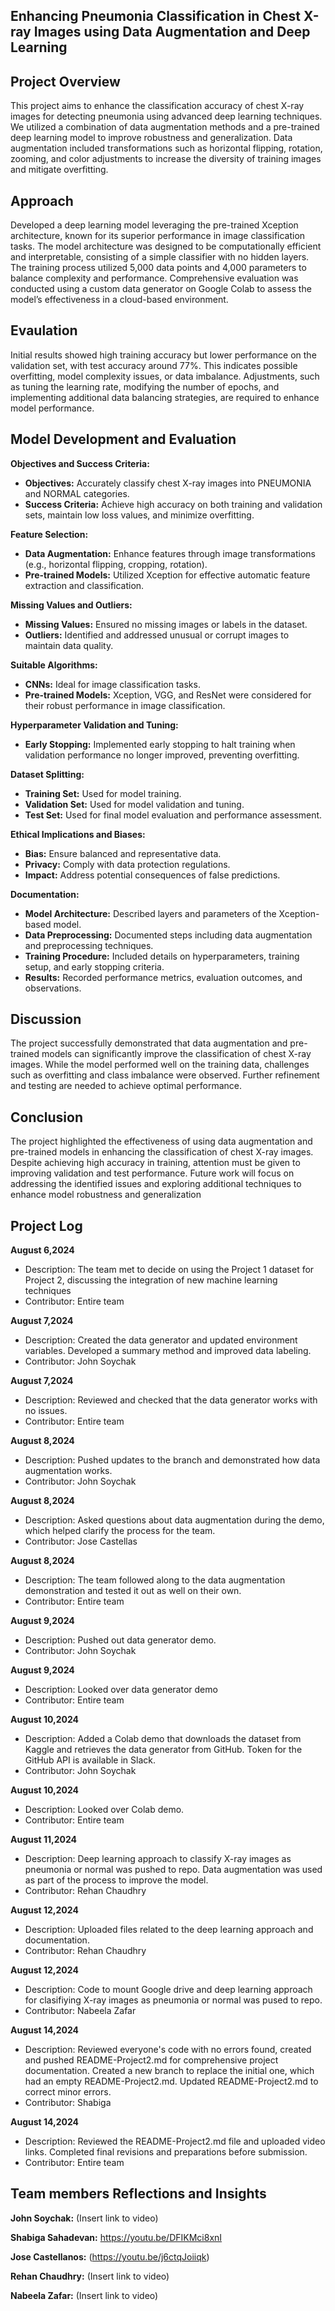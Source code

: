 **Enhancing Pneumonia Classification in Chest X-ray Images using Data Augmentation and Deep Learning**
---
**Project Overview**
---
This project aims to enhance the classification accuracy of chest X-ray images for detecting pneumonia using advanced deep learning techniques. We utilized a combination of data augmentation methods and a pre-trained deep learning model to improve robustness and generalization. Data augmentation included transformations such as horizontal flipping, rotation, zooming, and color adjustments to increase the diversity of training images and mitigate overfitting.

**Approach**
--
Developed a deep learning model leveraging the pre-trained Xception architecture, known for its superior performance in image classification tasks. The model architecture was designed to be computationally efficient and interpretable, consisting of a simple classifier with no hidden layers. The training process utilized 5,000 data points and 4,000 parameters to balance complexity and performance. Comprehensive evaluation was conducted using a custom data generator on Google Colab to assess the model’s effectiveness in a cloud-based environment.

**Evaulation**
--
Initial results showed high training accuracy but lower performance on the validation set, with test accuracy around 77%. This indicates possible overfitting, model complexity issues, or data imbalance. Adjustments, such as tuning the learning rate, modifying the number of epochs, and implementing additional data balancing strategies, are required to enhance model performance.

**Model Development and Evaluation**
--
**Objectives and Success Criteria:**
- **Objectives:** Accurately classify chest X-ray images into PNEUMONIA and NORMAL categories.
- **Success Criteria:** Achieve high accuracy on both training and validation sets, maintain low loss values, and minimize overfitting.

**Feature Selection:**
- **Data Augmentation:** Enhance features through image transformations (e.g., horizontal flipping, cropping, rotation).
- **Pre-trained Models:** Utilized Xception for effective automatic feature extraction and classification.

**Missing Values and Outliers:**
- **Missing Values:** Ensured no missing images or labels in the dataset.
- **Outliers:** Identified and addressed unusual or corrupt images to maintain data quality.

**Suitable Algorithms:**
- **CNNs:** Ideal for image classification tasks.
- **Pre-trained Models:** Xception, VGG, and ResNet were considered for their robust performance in image classification.

**Hyperparameter Validation and Tuning:**
- **Early Stopping:** Implemented early stopping to halt training when validation performance no longer improved, preventing overfitting.

**Dataset Splitting:**
- **Training Set:** Used for model training.
- **Validation Set:** Used for model validation and tuning.
- **Test Set:** Used for final model evaluation and performance assessment.

**Ethical Implications and Biases:**
- **Bias:** Ensure balanced and representative data.
- **Privacy:** Comply with data protection regulations.
- **Impact:** Address potential consequences of false predictions.

**Documentation:**
- **Model Architecture:** Described layers and parameters of the Xception-based model.
- **Data Preprocessing:** Documented steps including data augmentation and preprocessing techniques.
- **Training Procedure:** Included details on hyperparameters, training setup, and early stopping criteria.
- **Results:** Recorded performance metrics, evaluation outcomes, and observations.

**Discussion**
---
The project successfully demonstrated that data augmentation and pre-trained models can significantly improve the classification of chest X-ray images. While the model performed well on the training data, challenges such as overfitting and class imbalance were observed. Further refinement and testing are needed to achieve optimal performance.


**Conclusion**
---
The project highlighted the effectiveness of using data augmentation and pre-trained models in enhancing the classification of chest X-ray images. Despite achieving high accuracy in training, attention must be given to improving validation and test performance. Future work will focus on addressing the identified issues and exploring additional techniques to enhance model robustness and generalization

**Project Log**
---
**August 6,2024**
- Description: The team met to decide on using the Project 1 dataset for Project 2, discussing the integration of new machine learning techniques 
- Contributor: Entire team  

**August 7,2024**
- Description: Created the data generator and updated environment variables. Developed a summary method and improved data labeling.
- Contributor: John Soychak

**August 7,2024**
- Description: Reviewed and checked that the data generator works with no issues.
- Contributor: Entire team

**August 8,2024**
- Description: Pushed updates to the branch and demonstrated how data augmentation works.
- Contributor: John Soychak

**August 8,2024**
- Description: Asked questions about data augmentation during the demo, which helped clarify the process for the team.
- Contributor: Jose Castellas 

**August 8,2024**
- Description: The team followed along to the data augmentation demonstration and tested it out as well on their own. 
- Contributor: Entire team 

**August 9,2024**
- Description: Pushed out data generator demo.
- Contributor: John Soychak

**August 9,2024**
- Description: Looked over data generator demo 
- Contributor: Entire team 

**August 10,2024**
- Description: Added a Colab demo that downloads the dataset from Kaggle and retrieves the data generator from GitHub. Token for the GitHub API is available in Slack.
- Contributor: John Soychak

**August 10,2024** 
- Description: Looked over Colab demo. 
- Contributor: Entire team 

**August 11,2024** 
- Description: Deep learning approach to classify X-ray images as pneumonia or normal was pushed to repo. Data augmentation was used as part of the process to improve the model.
- Contributor: Rehan Chaudhry 

**August 12,2024**
- Description: Uploaded files related to the deep learning approach and documentation.
- Contributor: Rehan Chaudhry 

**August 12,2024** 
- Description: Code to mount Google drive and deep learning approach for clasifiying X-ray images as pneumonia or normal was pused to repo. 
- Contributor: Nabeela Zafar 

**August 14,2024** 
- Description: Reviewed everyone's code with no errors found, created and pushed README-Project2.md for comprehensive project documentation. Created a new branch to replace the initial one, which had an empty README-Project2.md. Updated README-Project2.md to correct minor errors.
- Contributor: Shabiga 

**August 14,2024** 
- Description: Reviewed the README-Project2.md file and uploaded video links. Completed final revisions and preparations before submission.
- Contributor: Entire team

**Team members Reflections and Insights**
---
**John Soychak:** (Insert link to video) 

**Shabiga Sahadevan:** https://youtu.be/DFIKMci8xnI

**Jose Castellanos:** (https://youtu.be/j6ctqJoiiqk)

**Rehan Chaudhry:**  (Insert link to video) 

**Nabeela Zafar:** (Insert link to video) 
